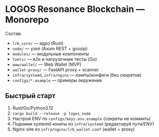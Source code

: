 # LOGOS Resonance Blockchain — Monorepo

Состав:
- `lrb_core/`  — ядро (Rust)
- `node/`      — узел (Axum REST + gossip)
- `modules/`   — модульные компоненты
- `tools/`     — e2e и нагрузочные тесты (Go)
- `www/wallet/` — Web Wallet (MVP)
- `wallet-proxy/` — FastAPI proxy + scanner
- `infra/systemd`, `infra/nginx` — юниты/конфиги (без секретов)
- `configs/*.example` — примеры окружения

## Быстрый старт
1) Rust/Go/Python3.12
2) `cargo build --release -p logos_node`
3) Настрой ENV по `configs/keys.env.example` (секреты не коммить)
4) Подними systemd-юниты из `infra/systemd` (редактируй пути/ENV)
5) Nginx-site из `infra/nginx/lrb_wallet.conf` (wallet + proxy)
